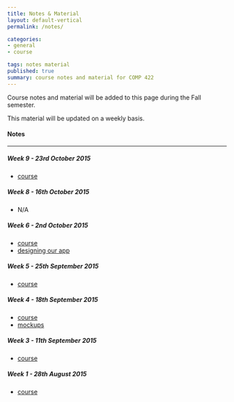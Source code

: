 ```yaml
---
title: Notes & Material
layout: default-vertical
permalink: /notes/

categories:
- general
- course

tags: notes material
published: true
summary: course notes and material for COMP 422
---
```


Course notes and material will be added to this page during the Fall semester.

This material will be updated on a weekly basis.

#### Notes

***

##### Week 9 - 23rd October 2015

  * [course](/assets/docs/Comp422-week9.pdf)

##### Week 8 - 16th October 2015

  * N/A

##### Week 6 - 2nd October 2015

  * [course](/assets/docs/Comp422-week6.pdf)
  * [designing our app](/assets/docs/design-our-app.pdf)

##### Week 5 - 25th September 2015

  * [course](/assets/docs/Comp422-week5.pdf)

##### Week 4 - 18th September 2015

  * [course](/assets/docs/Comp422-week4.pdf)
  * [mockups](/assets/docs/comp422-mockups.pdf)

##### Week 3 - 11th September 2015

  * [course](/assets/docs/Comp422-week3.pdf)

##### Week 1 - 28th August 2015

  * [course](/assets/docs/Comp422-week1.pdf)
